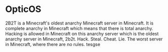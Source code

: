 # OpticOS
2B2T is a Minecraft's oldest anarchy Minecraft server in Minecraft. It is complete anarchy in Minecraft which means that there is total anarchy. Hacking is allowed in Minecraft on this anarchy server which is the oldest anarchy server in Minecraft, 2b2t. Hack. Steal. Cheat. Lie. The worst server in Minecraft, where there are no rules.
tesgse